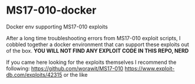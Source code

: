 # MS17-010-docker
Docker env supporting MS17-010 exploits

After a long time troubleshooting errors from MS17-010 exploit scripts, I cobbled together a docker environment that can support these exploits out of the box. **YOU WILL NOT FIND ANY EXPLOIT CODE IN THIS REPO, NERD**

If you came here looking for the exploits themselves I recommend the following:
https://github.com/worawit/MS17-010
https://www.exploit-db.com/exploits/42315 or the like
